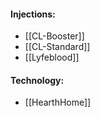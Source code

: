 #### Injections:
- [[CL-Booster]]
- [[CL-Standard]]
- [[Lyfeblood]]

#### Technology:
- [[HearthHome]]
